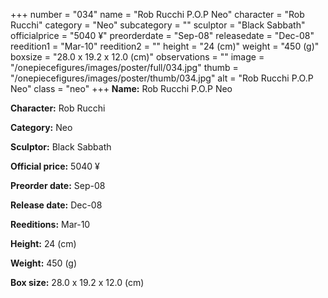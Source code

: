 +++
number = "034"
name = "Rob Rucchi P.O.P Neo"
character = "Rob Rucchi"
category = "Neo"
subcategory = ""
sculptor = "Black Sabbath"
officialprice = "5040 ¥"
preorderdate = "Sep-08"
releasedate = "Dec-08"
reedition1 = "Mar-10"
reedition2 = ""
height = "24 (cm)"
weight = "450 (g)"
boxsize = "28.0 x 19.2 x 12.0 (cm)"
observations = ""
image = "/onepiecefigures/images/poster/full/034.jpg"
thumb = "/onepiecefigures/images/poster/thumb/034.jpg"
alt = "Rob Rucchi P.O.P Neo"
class = "neo"
+++
**Name:** Rob Rucchi P.O.P Neo

**Character:** Rob Rucchi

**Category:** Neo 

**Sculptor:** Black Sabbath

**Official price:** 5040 ¥

**Preorder date:** Sep-08

**Release date:** Dec-08

**Reeditions:** Mar-10

**Height:** 24 (cm)

**Weight:** 450 (g)

**Box size:** 28.0 x 19.2 x 12.0 (cm)



